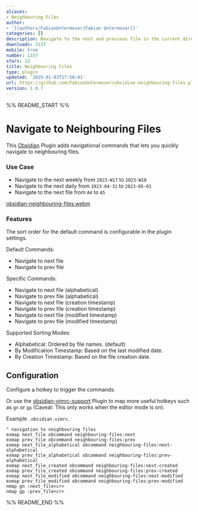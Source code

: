 ```yaml
---
aliases:
- Neighbouring Files
author:
- '[[authors/FabianUntermoser|Fabian Untermoser]]'
categories: []
description: Navigate to the next and previous file in the current directory
downloads: 3137
mobile: true
number: 1337
stars: 13
title: Neighbouring Files
type: plugin
updated: '2025-01-03T17:50:41'
url: https://github.com/FabianUntermoser/obsidian-neighbouring-files-plugin
version: 1.0.7
---
```


%% README_START %%

# Navigate to Neighbouring Files

This [Obsidian](https://obsidian.md/) Plugin adds navigational commands that lets you quickly navigate to neighbouring files.

### Use Case

- Navigate to the next weekly from `2023-W17` to `2023-W18`
- Navigate to the next daily from `2023-04-31` to `2023-05-01`
- Navigate to the next file from `A4` to `A5`

[obsidian-neighbouring-files.webm](https://github.com/user-attachments/assets/cdc04e2b-e3d9-4d77-8b2c-cbfa4ef4436d)

### Features

The sort order for the default command is configurable in the plugin settings.

Default Commands:
- Navigate to next file
- Navigate to prev file

Specific Commands:
- Navigate to next file (alphabetical)
- Navigate to prev file (alphabetical)
- Navigate to next file (creation timestamp)
- Navigate to prev file (creation timestamp)
- Navigate to next file (modified timestamp)
- Navigate to prev file (modified timestamp)

Supported Sorting Modes:
- Alphabetical: Ordered by file names. (default)
- By Modification Timestamp: Based on the last modified date.
- By Creation Timestamp: Based on the file creation date.

## Configuration

Configure a hotkey to trigger the commands.

Or use the [obsidian-vimrc-support](https://github.com/esm7/obsidian-vimrc-support) Plugin to map more useful hotkeys such as `gn` or `gp`
(Caveat: This only works when the editor mode is on).

Example `.obsidian.vimrc`.

```vimrc
" navigation to neighbouring files
exmap next_file obcommand neighbouring-files:next
exmap prev_file obcommand neighbouring-files:prev
exmap next_file_alphabetical obcommand neighbouring-files:next-alphabetical
exmap prev_file_alphabetical obcommand neighbouring-files:prev-alphabetical
exmap next_file_created obcommand neighbouring-files:next-created
exmap prev_file_created obcommand neighbouring-files:prev-created
exmap next_file_modified obcommand neighbouring-files:next-modified
exmap prev_file_modified obcommand neighbouring-files:prev-modified
nmap gn :next_file<cr>
nmap gp :prev_file<cr>
```


%% README_END %%
